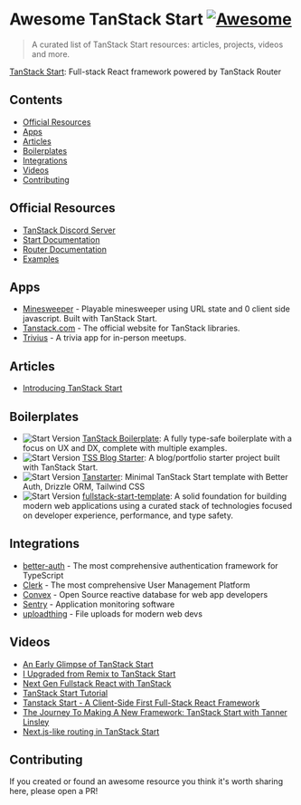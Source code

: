 # Awesome TanStack Start [![Awesome](https://cdn.rawgit.com/sindresorhus/awesome/d7305f38d29fed78fa85652e3a63e154dd8e8829/media/badge.svg)](https://github.com/sindresorhus/awesome)

> A curated list of TanStack Start resources: articles, projects, videos and more.

[TanStack Start](https://tanstack.com/start/latest): Full-stack React framework powered by TanStack Router

## Contents

- [Official Resources](#official-resources)
- [Apps](#apps)
- [Articles](#articles)
- [Boilerplates](#boilerplates)
- [Integrations](#integrations)
- [Videos](#videos)
- [Contributing](#contributing)

## Official Resources

- [TanStack Discord Server](https://discord.com/invite/WrRKjPJ)
- [Start Documentation](https://tanstack.com/start/latest)
- [Router Documentation](https://tanstack.com/router/latest)
- [Examples](https://tanstack.com/start/latest/docs/framework/react/examples/start-basic)

## Apps

- [Minesweeper](https://github.com/matthewdavi/minesweeper) - Playable minesweeper using URL state and 0 client side javascript. Built with TanStack Start.
- [Tanstack.com](https://tanstack.com) - The official website for TanStack libraries.
- [Trivius](https://github.com/nikolovlazar/trivius) - A trivia app for in-person meetups.

## Articles

- [Introducing TanStack Start](https://frontendmasters.com/blog/introducing-tanstack-start/)

## Boilerplates

- ![Start Version](https://img.shields.io/badge/dynamic/json?url=https://raw.githubusercontent.com/nekochan0122/tanstack-boilerplate/refs/heads/main/package.json&query=%24.dependencies.%40tanstack%2Fstart&label=start&color=red) [TanStack Boilerplate](https://github.com/nekochan0122/tanstack-boilerplate/): A fully type-safe boilerplate with a focus on UX and DX, complete with multiple examples.
- ![Start Version](https://img.shields.io/badge/dynamic/json?url=https://raw.githubusercontent.com/ally-ahmed/tss-blog-starter/refs/heads/main/package.json&query=%24.dependencies.%40tanstack%2Fstart&label=start&color=red) [TSS Blog Starter](https://github.com/ally-ahmed/tss-blog-starter): A blog/portfolio starter project built with TanStack Start.
- ![Start Version](https://img.shields.io/badge/dynamic/json?url=https://raw.githubusercontent.com/dotnize/react-tanstarter/refs/heads/main/package.json&query=%24.dependencies.%40tanstack%2Freact-start&label=start) [Tanstarter](https://github.com/dotnize/react-tanstarter): Minimal TanStack Start template with Better Auth, Drizzle ORM, Tailwind CSS
- ![Start Version](https://img.shields.io/badge/dynamic/json?url=https://raw.githubusercontent.com/CarlosZiegler/fullstack-start-template/refs/heads/main/package.json&query=%24.dependencies.%40tanstack%2Freact-start&label=start) [fullstack-start-template](https://github.com/CarlosZiegler/fullstack-start-template): A solid foundation for building modern web applications using a curated stack of technologies focused on developer experience, performance, and type safety.

## Integrations

- [better-auth](https://www.better-auth.com/docs/integrations/tanstack) - The most comprehensive authentication framework for TypeScript
- [Clerk](https://clerk.com/docs/references/tanstack-start/overview) - The most comprehensive User Management Platform
- [Convex](https://docs.convex.dev/client/react/tanstack-start/) - Open Source reactive database for web app developers
- [Sentry](https://docs.sentry.io/platforms/javascript/guides/react/features/tanstack-router/) - Application monitoring software
- [uploadthing](https://docs.uploadthing.com/getting-started/tanstack-start) - File uploads for modern web devs

## Videos

- [An Early Glimpse of TanStack Start](https://www.netlify.com/compose/2024/an-early-glimpse-of-tanstack-start/)
- [I Upgraded from Remix to TanStack Start](https://www.youtube.com/watch?v=mM6mbOzvTpY)
- [Next Gen Fullstack React with TanStack](https://www.youtube.com/watch?v=4PymccvinIo)
- [TanStack Start Tutorial](https://www.youtube.com/watch?v=PUf8DzCvrdc&list=PLOQjd5dsGSxIEKFg4dnSQ4zQkmTktfszp&index=1&pp=gAQBiAQB)
- [Tanstack Start - A Client-Side First Full-Stack React Framework](https://gitnation.com/contents/tanstack-start-a-client-side-first-full-stack-react-framework)
- [The Journey To Making A New Framework: TanStack Start with Tanner Linsley](https://www.youtube.com/watch?v=qVnzbeo6rH0)
- [Next.js-like routing in TanStack Start](https://youtu.be/X7W8YOV1klo)

## Contributing

If you created or found an awesome resource you think it's worth sharing here, please open a PR!
